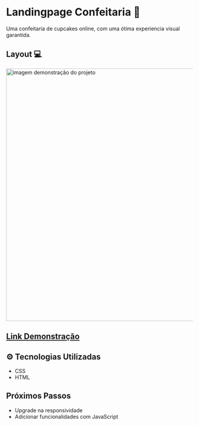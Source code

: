 # Landingpage Confeitaria 🧁

Uma confeitaria de cupcakes online, com uma ótima experiencia visual garantida.


## Layout 💻
<img src="" alt="imagem demonstração do projeto" width="680" >

## [Link Demonstração](https://the-best-cupcake.vercel.app/)

## ⚙️ Tecnologias Utilizadas 
- CSS
- HTML

## Próximos Passos 
- Upgrade na responsividade
- Adicionar funcionalidades com JavaScript
